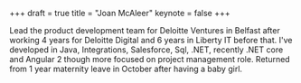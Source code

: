 +++
draft = true
title = "Joan McAleer"
keynote = false
+++

Lead the product development team for Deloitte Ventures in Belfast after working 4 years for Deloitte Digital and 6 years in Liberty IT before that.  I've developed in Java, Integrations, Salesforce, Sql, .NET, recently .NET core and Angular 2 though more focused on project management role. Returned from 1 year maternity leave in October after having a baby girl.